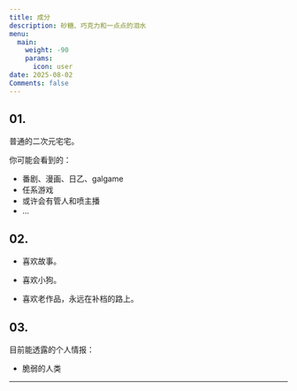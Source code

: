 ```yaml
---
title: 成分
description: 砂糖、巧克力和一点点的泪水
menu:
  main:
    weight: -90
    params:
      icon: user
date: 2025-08-02
Comments: false
---
```

## 01.

普通的二次元宅宅。

你可能会看到的：

- 番剧、漫画、日乙、galgame
- 任系游戏
- 或许会有管人和喷主播
- ...

## 02.

- 喜欢故事。

- 喜欢小狗。

- 喜欢老作品，永远在补档的路上。

## 03.

目前能透露的个人情报：

- 脆弱的人类

---

